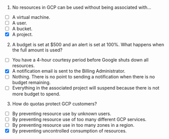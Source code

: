 1. No resources in GCP can be used without being associated with...

- [ ] A virtual machine.
- [ ] A user.
- [ ] A bucket.
- [X] A project.

2. A budget is set at $500 and an alert is set at 100%. What happens when the full amount is used?

- [ ] You have a 4-hour courtesy period before Google shuts down all resources.
- [X] A notification email is sent to the Billing Administrator.
- [ ] Nothing. There is no point to sending a notification when there is no budget remaining.
- [ ] Everything in the associated project will suspend because there is not more budget to spend.

3. How do quotas protect GCP customers?

- [ ] By preventing resource use by unknown users.
- [ ] By preventing resource use of too many different GCP services.
- [ ] By preventing resource use in too many zones in a region.
- [X] By preventing uncontrolled consumption of resources.
